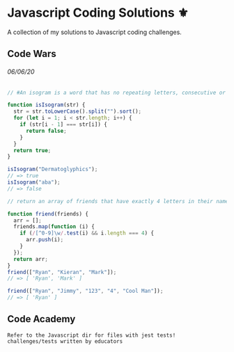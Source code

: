 # Javascript Coding Solutions ⚜️

A collection of my solutions to Javascript coding challenges.

## Code Wars

###### 06/06/20

```js
// #An isogram is a word that has no repeating letters, consecutive or non-consecutive. Implement a function that determines whether a string that contains only letters is an isogram. Assume the empty string is an isogram. Ignore letter case.

function isIsogram(str) {
  str = str.toLowerCase().split("").sort();
  for (let i = 1; i < str.length; i++) {
    if (str[i - 1] === str[i]) {
      return false;
    }
  }
  return true;
}

isIsogram("Dermatoglyphics");
// => true
isIsogram("aba");
// => false
```

```js
// return an array of friends that have exactly 4 letters in their name.

function friend(friends) {
  arr = [];
  friends.map(function (i) {
    if (/[^0-9]\w/.test(i) && i.length === 4) {
      arr.push(i);
    }
  });
  return arr;
}
friend(["Ryan", "Kieran", "Mark"]);
// => [ 'Ryan', 'Mark' ]

friend(["Ryan", "Jimmy", "123", "4", "Cool Man"]);
// => [ 'Ryan' ]
```

## Code Academy

```text
Refer to the Javascript dir for files with jest tests!
challenges/tests written by educators
```
